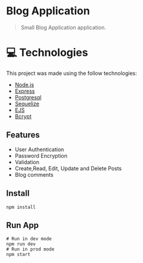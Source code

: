 # Blog Application

> Small Blog Application application.

# :computer: Technologies

This project was made using the follow technologies:

<ul>
<li><a href="https://nodejs.org/en/">Node.js</a></li>
<li><a href="https://expressjs.com/">Express</a></li>
<li><a href="#">Postgresql</a></li>
<li><a href="#">Sequelize</a></li>
<li><a href="#">EJS</a></li>
<li><a href="#">Bcrypt</a></li>
</ul>

## Features

<ul>
  <li>User Authentication</li>
  <li>Password Encryption</li>
  <li>Validation</li>
  <li>Create,Read, Edit, Update and Delete Posts</li>
  <li>Blog comments</li>
</ul>

## Install

```
npm install
```

## Run App

```
# Run in dev mode
npm run dev
# Run in prod mode
npm start
```
